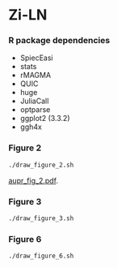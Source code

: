 # Zi-LN


### R package dependencies

* SpiecEasi
* stats
* rMAGMA
* QUIC
* huge
* JuliaCall
* optparse
* ggplot2 (3.3.2)
* ggh4x


### Figure 2

```bash
./draw_figure_2.sh
```

[aupr_fig_2.pdf](https://github.com/vincentprost/Zi-LN/blob/master/aupr_fig_2.pdf).

### Figure 3


```bash
./draw_figure_3.sh
```


### Figure 6

```bash
./draw_figure_6.sh
```


